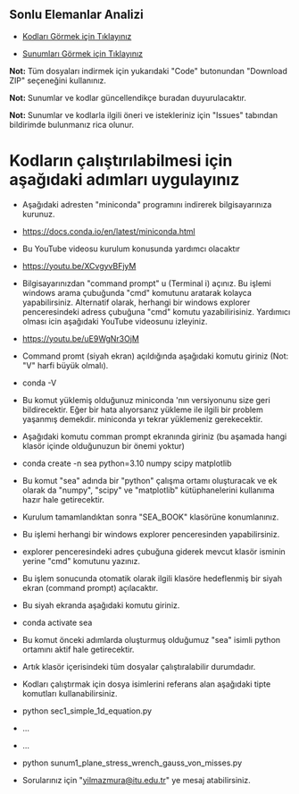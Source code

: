## Sonlu Elemanlar Analizi

- [Kodları Görmek için Tıklayınız](https://github.com/itumekanik/sonlu-elemanlar-analizi/tree/master/SEA_Book)

- [Sunumları Görmek için Tıklayınız](https://github.com/itumekanik/sonlu-elemanlar-analizi/tree/master/SEA_Presentation)

**Not:** Tüm dosyaları indirmek için yukarıdaki "Code" butonundan "Download ZIP" seçeneğini kullanınız.

**Not:** Sunumlar ve kodlar güncellendikçe buradan duyurulacaktır.

**Not:** Sunumlar ve kodlarla ilgili öneri ve istekleriniz için "Issues" tabından bildirimde bulunmanız rica olunur.


# Kodların çalıştırılabilmesi için aşağıdaki adımları uygulayınız

- Aşağıdaki adresten "miniconda" programını indirerek bilgisayarınıza kurunuz.
- https://docs.conda.io/en/latest/miniconda.html

- Bu YouTube videosu kurulum konusunda yardımcı olacaktır
- https://youtu.be/XCvgyvBFjyM

- Bilgisayarınızdan "command prompt" u (Terminal i) açınız. 
  Bu işlemi windows arama çubuğunda "cmd" komutunu aratarak kolayca yapabilirsiniz.
  Alternatif olarak, herhangi bir windows explorer penceresindeki adress çubuğuna "cmd" komutu yazabilirisiniz.
  Yardımıcı olması icin aşağıdaki YouTube videosunu izleyiniz.
- https://youtu.be/uE9WgNr3OjM

- Command promt (siyah ekran) açıldığında aşağıdaki komutu giriniz (Not: "V" harfi büyük olmalı).
- conda -V
- Bu komut yüklemiş olduğunuz miniconda 'nın versiyonunu size geri bildirecektir. 
  Eğer bir hata alıyorsanız yükleme ile ilgili bir problem yaşanmış demekdir. miniconda yı tekrar yüklemeniz gerekecektir.


- Aşağıdaki komutu comman prompt ekranında giriniz (bu aşamada hangi klasör içinde olduğunuzun bir önemi yoktur)
- conda create -n sea python=3.10 numpy scipy matplotlib
- Bu komut "sea" adında bir "python" çalışma ortamı oluşturacak ve ek olarak da "numpy", "scipy" ve "matplotlib" kütüphanelerini kullanıma hazır hale getirecektir.


- Kurulum tamamlandıktan sonra "SEA_BOOK" klasörüne konumlanınız.
- Bu işlemi herhangi bir windows explorer penceresinden yapabilirsiniz.
- explorer penceresindeki adres çubuğuna giderek mevcut klasör isminin yerine "cmd" komutunu yazınız.
- Bu işlem sonucunda otomatik olarak ilgili klasöre hedeflenmiş bir siyah ekran (command prompt) açılacaktır.


- Bu siyah ekranda aşağıdaki komutu giriniz.
- conda activate sea
- Bu komut önceki adımlarda oluşturmuş olduğumuz "sea" isimli python ortamını aktif hale getirecektir.
- Artık klasör içerisindeki tüm dosyalar çalıştıralabilir durumdadır.


- Kodları çalıştırmak için dosya isimlerini referans alan aşağıdaki tipte komutları kullanabilirsiniz.
- python sec1_simple_1d_equation.py
- ...
- ...
- python sunum1_plane_stress_wrench_gauss_von_misses.py

- Sorularınız için "yilmazmura@itu.edu.tr" ye mesaj atabilirsiniz.
